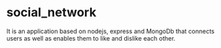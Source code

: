 # social_network

It is an application based on nodejs, express and MongoDb that connects users as well as enables them to like and dislike each other.
